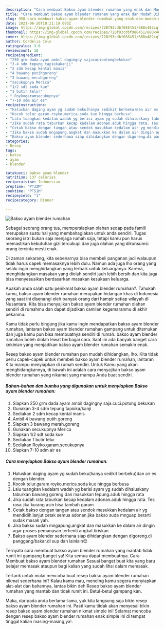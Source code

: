 ```yaml
---
description: "Cara membuat Bakso ayam blender rumahan yang enak dan Mudah Dibuat"
title: "Cara membuat Bakso ayam blender rumahan yang enak dan Mudah Dibuat"
slug: 950-cara-membuat-bakso-ayam-blender-rumahan-yang-enak-dan-mudah-dibuat
date: 2021-06-26T18:21:19.093Z
image: https://img-global.cpcdn.com/recipes/720f93cdbf088451/680x482cq70/bakso-ayam-blender-rumahan-foto-resep-utama.jpg
thumbnail: https://img-global.cpcdn.com/recipes/720f93cdbf088451/680x482cq70/bakso-ayam-blender-rumahan-foto-resep-utama.jpg
cover: https://img-global.cpcdn.com/recipes/720f93cdbf088451/680x482cq70/bakso-ayam-blender-rumahan-foto-resep-utama.jpg
author: Cordelia Cole
ratingvalue: 3.6
reviewcount: 10
recipeingredient:
- "250 grm dada ayam ambil dagingny sajacucipotongbekukan"
- "3-4 sdm tepung tapiokakanji"
- "2 sdm kecap kental manis"
- "4 bawang putihgoreng"
- "3 bawang merahgoreng"
- "secukupnya Merica"
- "1/2 sdt soda kue"
- "1 butir telur"
- " Roykogaramsecukupnya"
- "7-10 sdm air es"
recipeinstructions:
- "Haluskan daging ayam yg sudah beku(hanya sedikit berbeku)dan air es dengan blender."
- "Kocok telur.garam.royko.merica.soda kue hingga berbusa"
- "Lalu tuangkan kedalam wadah yg berisi ayam yg sudah dihaluskany taburkan bawang goreng dan masukkan tepung.aduk hingga rata"
- "Jika sudah rata taburkan kecap kedalam adonan.aduk hingga rata. Tes rasa jika kurang asin bisa tambah garam"
- "Cetak bakso dengan tangan atau sendok masukkan kedalam air yg mendidih.lanjut cetak semua adonan.jika bakso suda mnguap berarti sudak masak yah."
- "Jika bakso sudah mngapung.angkat dan masukkan ke dalam air dingin agar proses pemanasan terhenti.angkat.tiriskan"
- "Bakso ayam blender sederhana siap dihidangkan dengan digoreng.di panggang/bakar.di sup dan lainlain😊"
categories:
- Resep
tags:
- bakso
- ayam
- blender

katakunci: bakso ayam blender 
nutrition: 137 calories
recipecuisine: Indonesian
preptime: "PT32M"
cooktime: "PT51M"
recipeyield: "1"
recipecategory: Dinner

---
```



![Bakso ayam blender rumahan](https://img-global.cpcdn.com/recipes/720f93cdbf088451/680x482cq70/bakso-ayam-blender-rumahan-foto-resep-utama.jpg)

Sebagai seorang orang tua, mempersiapkan olahan sedap pada famili merupakan suatu hal yang membahagiakan untuk anda sendiri. Tugas seorang istri bukan saja menjaga rumah saja, tetapi kamu pun harus memastikan kebutuhan gizi tercukupi dan juga olahan yang dikonsumsi orang tercinta mesti enak.

Di zaman  sekarang, kita sebenarnya bisa membeli panganan jadi walaupun tidak harus capek memasaknya lebih dulu. Namun ada juga lho orang yang selalu ingin menghidangkan yang terbaik untuk keluarganya. Karena, menghidangkan masakan yang diolah sendiri jauh lebih bersih dan kita juga bisa menyesuaikan berdasarkan masakan kesukaan keluarga. 



Apakah anda salah satu penikmat bakso ayam blender rumahan?. Tahukah kamu, bakso ayam blender rumahan merupakan hidangan khas di Indonesia yang saat ini disenangi oleh banyak orang dari hampir setiap wilayah di Nusantara. Kita bisa menyajikan bakso ayam blender rumahan olahan sendiri di rumahmu dan dapat dijadikan camilan kegemaranmu di akhir pekanmu.

Kamu tidak perlu bingung jika kamu ingin mendapatkan bakso ayam blender rumahan, lantaran bakso ayam blender rumahan gampang untuk ditemukan dan juga kamu pun bisa membuatnya sendiri di rumah. bakso ayam blender rumahan boleh diolah lewat berbagai cara. Saat ini ada banyak banget cara kekinian yang menjadikan bakso ayam blender rumahan semakin enak.

Resep bakso ayam blender rumahan pun mudah dihidangkan, lho. Kita tidak perlu capek-capek untuk membeli bakso ayam blender rumahan, lantaran Kita mampu menyiapkan di rumah sendiri. Untuk Kamu yang akan menghidangkannya, di bawah ini adalah cara menyajikan bakso ayam blender rumahan yang nikamat yang mampu Anda buat sendiri.

<!--inarticleads1-->

##### Bahan-bahan dan bumbu yang digunakan untuk menyiapkan Bakso ayam blender rumahan:

1. Siapkan 250 grm dada ayam ambil dagingny saja.cuci.potong.bekukan
1. Gunakan 3-4 sdm tepung tapioka/kanji
1. Sediakan 2 sdm kecap kental manis
1. Ambil 4 bawang putih.goreng
1. Siapkan 3 bawang merah.goreng
1. Gunakan secukupnya Merica
1. Siapkan 1/2 sdt soda kue
1. Sediakan 1 butir telur
1. Sediakan  Royko.garam.secukupnya
1. Siapkan 7-10 sdm air es




<!--inarticleads2-->

##### Cara menyiapkan Bakso ayam blender rumahan:

1. Haluskan daging ayam yg sudah beku(hanya sedikit berbeku)dan air es dengan blender.
1. Kocok telur.garam.royko.merica.soda kue hingga berbusa
1. Lalu tuangkan kedalam wadah yg berisi ayam yg sudah dihaluskany taburkan bawang goreng dan masukkan tepung.aduk hingga rata
1. Jika sudah rata taburkan kecap kedalam adonan.aduk hingga rata. Tes rasa jika kurang asin bisa tambah garam
1. Cetak bakso dengan tangan atau sendok masukkan kedalam air yg mendidih.lanjut cetak semua adonan.jika bakso suda mnguap berarti sudak masak yah.
1. Jika bakso sudah mngapung.angkat dan masukkan ke dalam air dingin agar proses pemanasan terhenti.angkat.tiriskan
1. Bakso ayam blender sederhana siap dihidangkan dengan digoreng.di panggang/bakar.di sup dan lainlain😊




Ternyata cara membuat bakso ayam blender rumahan yang mantab tidak rumit ini gampang banget ya! Kita semua dapat membuatnya. Cara Membuat bakso ayam blender rumahan Sesuai banget buat kita yang baru belajar memasak ataupun bagi kalian yang sudah lihai dalam memasak.

Tertarik untuk mulai mencoba buat resep bakso ayam blender rumahan nikmat sederhana ini? Kalau kamu mau, mending kamu segera menyiapkan alat-alat dan bahannya, lantas bikin deh Resep bakso ayam blender rumahan yang mantab dan tidak rumit ini. Betul-betul gampang kan. 

Maka, daripada anda berlama-lama, yuk kita langsung saja bikin resep bakso ayam blender rumahan ini. Pasti kamu tiidak akan menyesal bikin resep bakso ayam blender rumahan nikmat simple ini! Selamat mencoba dengan resep bakso ayam blender rumahan enak simple ini di tempat tinggal kalian masing-masing,ya!.

